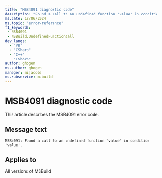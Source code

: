 ```yaml
---
title: "MSB4091 diagnostic code"
description: "Found a call to an undefined function 'value' in condition 'value'."
ms.date: 12/06/2024
ms.topic: "error-reference"
f1_keywords:
 - MSB4091
 - MSBuild.UndefinedFunctionCall
dev_langs:
  - "VB"
  - "CSharp"
  - "C++"
  - "FSharp"
author: ghogen
ms.author: ghogen
manager: mijacobs
ms.subservice: msbuild
---
```


# MSB4091 diagnostic code

<!-- :::ErrorDefinitionDescription::: -->
<!-- :::editable-content name="introDescription"::: -->
This article describes the MSB4091 error code.
<!-- :::editable-content-end::: -->

## Message text

```output
MSB4091: Found a call to an undefined function 'value' in condition 'value'.
```

<!-- :::editable-content name="postOutputDescription"::: -->
<!--
{StrBegin="MSB4091: "}
-->
<!-- :::editable-content-end::: -->
<!-- :::ErrorDefinitionDescription-end::: -->

## Applies to

All versions of MSBuild
